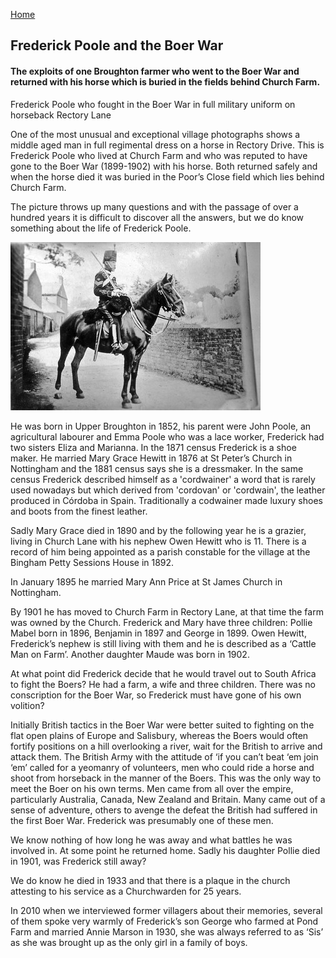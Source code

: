 [Home](https://simon-scmp.github.io/Upper-Broughton-History/)

## Frederick Poole and the Boer War

#### The exploits of one Broughton farmer who went to the Boer War and returned with his horse which is buried in the fields behind Church Farm.

Frederick Poole who fought in the Boer War in full military uniform on horseback Rectory Lane

One of the most unusual and exceptional village photographs shows a middle aged man in full regimental dress on a horse in Rectory Drive. This is Frederick Poole who lived at Church Farm and who was reputed to have gone to the Boer War (1899-1902) with his horse. Both returned safely and when the horse died it was buried in the Poor’s Close field which lies behind Church Farm.

The picture throws up many questions and with the passage of over a hundred years it is difficult to discover all the answers, but we do know something about the life of Frederick Poole.

![Frederick Poole](Poole.jpeg)

He was born in Upper Broughton in 1852, his parent were John Poole, an agricultural labourer and Emma Poole who was a lace worker, Frederick had two sisters Eliza and Marianna. In the 1871 census Frederick is a shoe maker. He married Mary Grace Hewitt in 1876 at St Peter’s Church in Nottingham and the 1881 census says she is a dressmaker. In the same census Frederick described himself as a 'cordwainer' a word that is rarely used nowadays but which derived from 'cordovan' or 'cordwain', the leather produced in Córdoba in Spain. Traditionally a codwainer made luxury shoes and boots from the finest leather.

Sadly Mary Grace died in 1890 and by the following year he is a grazier, living in Church Lane with his nephew Owen Hewitt who is 11. There is a record of him being appointed as a parish constable for the village at the Bingham Petty Sessions House in 1892.

In January 1895 he married Mary Ann Price at St James Church in Nottingham.

By 1901 he has moved to Church Farm in Rectory Lane, at that time the farm was owned by the Church. Frederick and Mary have three children: Pollie Mabel born in 1896, Benjamin in 1897 and George in 1899. Owen Hewitt, Frederick’s nephew is still living with them and he is described as a ‘Cattle Man on Farm’. Another daughter Maude was born in 1902.

At what point did Frederick decide that he would travel out to South Africa to fight the Boers? He had a farm, a wife and three children. There was no conscription for the Boer War, so Frederick must have gone of his own volition?

Initially British tactics in the Boer War were better suited to fighting on the flat open plains of Europe and Salisbury, whereas the Boers would often fortify positions on a hill overlooking a river, wait for the British to arrive and attack them. The British Army with the attitude of  ‘if you can’t beat ‘em join ‘em’ called for a yeomanry of volunteers, men who could ride a horse and shoot from horseback in the manner of the Boers. This was the only way to meet the Boer on his own terms. Men came from all over the empire, particularly Australia, Canada, New Zealand and Britain. Many came out of a sense of adventure, others to avenge the defeat the British had suffered in the first Boer War. Frederick was presumably one of these men.

We know nothing of how long he was away and what battles he was involved in. At some point he returned home. Sadly his daughter Pollie died in 1901, was Frederick still away?

We do know he died in 1933 and that there is a plaque in the church attesting to his service as a Churchwarden for 25 years.

In 2010 when we interviewed former villagers about their memories, several of them spoke very warmly of Frederick’s son George who farmed at Pond Farm and married Annie Marson in 1930, she was always referred to as ‘Sis’ as she was brought up as the only girl in a family of boys.
